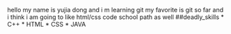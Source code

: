 hello my name is yujia dong and i m learning git
my favorite is git so far and i think i am going to like html/css code school path as well
##deadly_skills
	* C++
	* HTML
	* CSS
	* JAVA